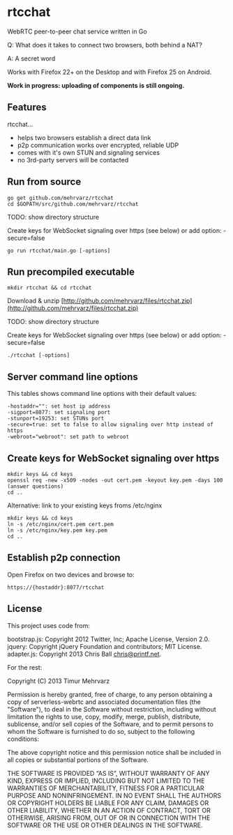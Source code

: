 rtcchat
=======

WebRTC peer-to-peer chat service written in Go

Q: What does it takes to connect two browsers, both behind a NAT? 

A: A secret word

Works with Firefox 22+ on the Desktop and with Firefox 25 on Android.

**Work in progress: uploading of components is still ongoing.**

Features
--------

rtcchat...

- helps two browsers establish a direct data link
- p2p communication works over encrypted, reliable UDP
- comes with it's own STUN and signaling services
- no 3rd-party servers will be contacted

Run from source
---------------

	go get github.com/mehrvarz/rtcchat
	cd $GOPATH/src/github.com/mehrvarz/rtcchat

TODO: show directory structure

Create keys for WebSocket signaling over https (see below) or add option: -secure=false

	go run rtcchat/main.go [-options]

Run precompiled executable
--------------------------

	mkdir rtcchat && cd rtcchat

Download & unzip [http://github.com/mehrvarz/files/rtcchat.zip](http://github.com/mehrvarz/files/rtcchat.zip)

TODO: show directory structure

Create keys for WebSocket signaling over https (see below) or add option: -secure=false

	./rtcchat [-options]
	
Server command line options
---------------------------

This tables shows command line options with their default values:

	-hostaddr="": set host ip address
	-sigport=8077: set signaling port
	-stunport=19253: set STUNs port
	-secure=true: set to false to allow signaling over http instead of https
	-webroot="webroot": set path to webroot

Create keys for WebSocket signaling over https
----------------------------------------------

	mkdir keys && cd keys
	openssl req -new -x509 -nodes -out cert.pem -keyout key.pem -days 100
	(answer questions)
	cd ..

Alternative: link to your existing keys froms /etc/nginx

	mkdir keys && cd keys
	ln -s /etc/nginx/cert.pem cert.pem
	ln -s /etc/nginx/key.pem key.pem
	cd ..

Establish p2p connection
------------------------

Open Firefox on two devices and browse to: 

	https://{hostaddr}:8077/rtcchat

License
-------

This project uses code from:

bootstrap.js: Copyright 2012 Twitter, Inc; Apache License, Version 2.0.
jquery: Copyright jQuery Foundation and contributors; MIT License.
adapter.js: Copyright 2013 Chris Ball <chris@printf.net>.

For the rest:

Copyright (C) 2013 Timur Mehrvarz

Permission is hereby granted, free of charge, to any person obtaining a
copy of serverless-webrtc and associated documentation files (the "Software"),
to deal in the Software without restriction, including without limitation the
rights to use, copy, modify, merge, publish, distribute, sublicense, and/or
sell copies of the Software, and to permit persons to whom the Software is
furnished to do so, subject to the following conditions:

The above copyright notice and this permission notice shall be included in
all copies or substantial portions of the Software.

THE SOFTWARE IS PROVIDED “AS IS”, WITHOUT WARRANTY OF ANY KIND, EXPRESS OR
IMPLIED, INCLUDING BUT NOT LIMITED TO THE WARRANTIES OF MERCHANTABILITY,
FITNESS FOR A PARTICULAR PURPOSE AND NONINFRINGEMENT. IN NO EVENT SHALL THE
AUTHORS OR COPYRIGHT HOLDERS BE LIABLE FOR ANY CLAIM, DAMAGES OR OTHER
LIABILITY, WHETHER IN AN ACTION OF CONTRACT, TORT OR OTHERWISE, ARISING FROM,
OUT OF OR IN CONNECTION WITH THE SOFTWARE OR THE USE OR OTHER DEALINGS IN
THE SOFTWARE.

